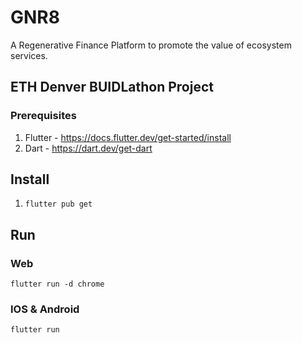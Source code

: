 # GNR8

A Regenerative Finance Platform to promote the value of ecosystem services.

## ETH Denver BUIDLathon Project

### Prerequisites

1. Flutter - https://docs.flutter.dev/get-started/install
2. Dart - https://dart.dev/get-dart

## Install

1. `flutter pub get`

## Run

### Web
`flutter run -d chrome`

### IOS & Android
`flutter run`

